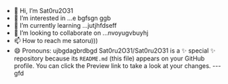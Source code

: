 - 👋 Hi, I’m Sat0ru2O31
- 👀 I’m interested in ...e bgfsgn ggb
- 🌱 I’m currently learning ...jutjhfdseff
- 💞️ I’m looking to collaborate on ...nvoyugvbuyhj
- 📫 How to reach me satoru)))
- 😄 Pronouns: ujbgdagbrdbgd
Sat0ru2O31/Sat0ru2O31 is a ✨ special ✨ repository because its `README.md` (this file) appears on your GitHub profile.
You can click the Preview link to take a look at your changes.
---gfd
